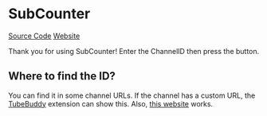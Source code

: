 # SubCounter
[Source Code](/index.html)
[Website](https://infinity-atom.github.io/SubCounter/index.html)


Thank you for using SubCounter!
Enter the ChannelID then press the button.
## Where to find the ID?
You can find it in some channel URLs.
If the channel has a custom URL, the [TubeBuddy](https://www.tubebuddy.com/) extension can show this. Also, [this website](https://commentpicker.com/youtube-channel-id.php) works.
